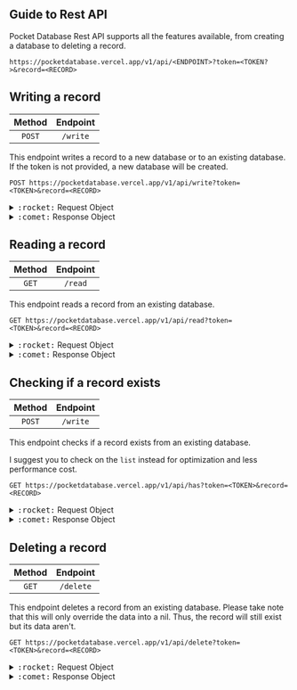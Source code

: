 ## Guide to Rest API

Pocket Database Rest API supports all the features available, from creating a database to deleting a record.

```
https://pocketdatabase.vercel.app/v1/api/<ENDPOINT>?token=<TOKEN?>&record=<RECORD>
```

## Writing a record

| Method | Endpoint |
|:-----:|:-----:|
| `POST` | `/write` |

This endpoint writes a record to a new database or to an existing database. If the token is not provided, a new database will be created.

```http
POST https://pocketdatabase.vercel.app/v1/api/write?token=<TOKEN>&record=<RECORD>
```

<details>
<summary> <kbd>:rocket:</kbd> Request Object</summary>
  
The parameter **record** is required, and the request body must be a JSON.

</details>

<details>
<summary> <kbd>:comet:</kbd> Response Object</summary>

```javascript
{
  "success": Boolean,
  "result": {
    // List of records
    "list": Array<String>,
    "token": String
  }
}
```

</details>

## Reading a record

| Method | Endpoint |
|:-----:|:-----:|
| `GET` | `/read` |

This endpoint reads a record from an existing database.

```http
GET https://pocketdatabase.vercel.app/v1/api/read?token=<TOKEN>&record=<RECORD>
```

<details>
<summary> <kbd>:rocket:</kbd> Request Object</summary>
  
The parameter **record** and **token** are required.

</details>

<details>
<summary> <kbd>:comet:</kbd> Response Object</summary>

```javascript
{
  "success": Boolean,
  "result": {
    // List of records
    "list": Array<String>,
    "token": String,
    // Data of the record
    "data": Any
  }
}
```

</details>

## Checking if a record exists

| Method | Endpoint |
|:-----:|:-----:|
| `POST` | `/write` |

This endpoint checks if a record exists from an existing database.

I suggest you to check on the `list` instead for optimization and less performance cost.

```http
GET https://pocketdatabase.vercel.app/v1/api/has?token=<TOKEN>&record=<RECORD>
```

<details>
<summary> <kbd>:rocket:</kbd> Request Object</summary>
  
The parameter **record** and **token** are required.

</details>

<details>
<summary> <kbd>:comet:</kbd> Response Object</summary>

```javascript
{
  "success": Boolean,
  "result": {
    // List of records
    "list": Array<String>,
    "token": String,
    // Result of the checking
    "exists": Boolean
  }
}
```

</details>

## Deleting a record

| Method | Endpoint |
|:-----:|:-----:|
| `GET` | `/delete` |

This endpoint deletes a record from an existing database. Please take note that this will only override the data into a nil. Thus, the record will still exist but its data aren't.

```http
GET https://pocketdatabase.vercel.app/v1/api/delete?token=<TOKEN>&record=<RECORD>
```

<details>
<summary> <kbd>:rocket:</kbd> Request Object</summary>
  
The parameter **record** and **token** are required.

</details>

<details>
<summary> <kbd>:comet:</kbd> Response Object</summary>

```javascript
{
  "success": Boolean,
  "result": {
    // List of records
    "list": Array<String>,
    "token": String
  }
}
```

</details>
